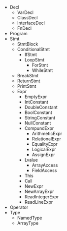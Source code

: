 * Decl
    * VarDecl
    * ClassDecl
    * InterfaceDecl
    * FnDecl
* Program 
* Stmt
    * StmtBlock
    * ConditionalStmt
        * IfStmt
        * LoopStmt
            * ForStmt
            * WhileStmt
    * BreakStmt
    * ReturnStmt
    * PrintStmt
    * Expr
        * EmptyExpr
        * IntConstant
        * DoubleConstant
        * BoolConstant
        * StringConstant
        * NullConstant
        * CompundExpr
            * ArithmeticExpr
            * RelationalExpr
            * EqualityExpr
            * LogicalExpr
            * AssignExpr
        * Lvalue
            * ArrayAccess
            * FieldAccess
        * This
        * Call
        * NewExpr
        * NewArrayExpr
        * ReadIntegerExpr
        * ReadLineExpr
* Operator
* Type
    * NamedType
    * ArrayType
